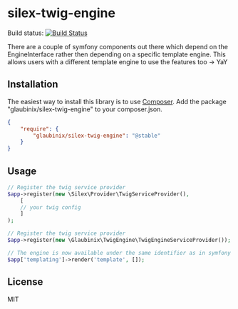 silex-twig-engine
=================
Build status: [![Build Status](https://travis-ci.org/glaubinix/silex-twig-engine.png?branch=master)](https://travis-ci.org/glaubinix/silex-twig-engine)

There are a couple of symfony components out there which depend on the EngineInterface rather then depending on a specific template engine.
This allows users with a different template engine to use the features too -> YaY

Installation
------------
The easiest way to install this library is to use [Composer](http://getcomposer.org/).
Add the package "glaubinix/silex-twig-engine" to your composer.json.

```json
{
    "require": {
        "glaubinix/silex-twig-engine": "@stable"
    }
}
```

Usage
-----
````php
// Register the twig service provider
$app->register(new \Silex\Provider\TwigServiceProvider(),
    [
    // your twig config
    ]
);

// Register the twig service provider
$app->register(new \Glaubinix\TwigEngine\TwigEngineServiceProvider());

// The engine is now available under the same identifier as in symfony
$app['templating']->render('template', []);
````

License
-------
MIT
